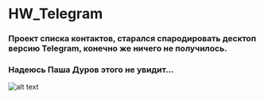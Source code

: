 # HW_Telegram
### Проект списка контактов, старался спародировать десктоп версию Telegram, конечно же ничего не получилось. 
### Надеюсь Паша Дуров этого не увидит...
![alt text](screen/example.png "")
